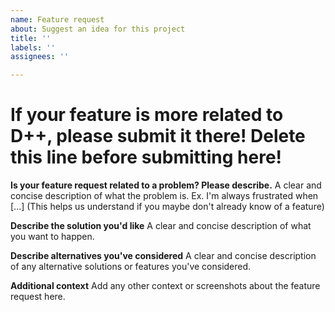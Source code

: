 ```yaml
---
name: Feature request
about: Suggest an idea for this project
title: ''
labels: ''
assignees: ''

---
```


# If your feature is more related to D++, please submit it there! Delete this line before submitting here!

**Is your feature request related to a problem? Please describe.**
A clear and concise description of what the problem is. Ex. I'm always frustrated when [...] (This helps us understand if you maybe don't already know of a feature)

**Describe the solution you'd like**
A clear and concise description of what you want to happen.

**Describe alternatives you've considered**
A clear and concise description of any alternative solutions or features you've considered.

**Additional context**
Add any other context or screenshots about the feature request here.

